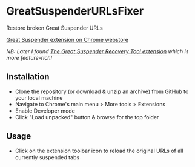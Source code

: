 # GreatSuspenderURLsFixer
Restore broken Great Suspender URLs

[Great Suspender extension on Chrome webstore](https://chrome.google.com/webstore/detail/the-great-suspender-origi/ahmkjjgdligadogjedmnogbpbcpofeeo)

*NB: Later I found [The Great Suspender Recovery Tool extension](https://chrome.google.com/webstore/detail/the-great-suspender-recov/ainlmpkfinfbbgdpimmldfdgpenmclmk*) which is more feature-rich!*

## Installation

- Clone the repository (or download & unzip an archive) from GitHub to your local machine
- Navigate to Chrome's main menu > More tools > Extensions
- Enable Developer mode
- Click "Load unpacked" button & browse for the top folder

## Usage
- Click on the extension toolbar icon to reload the original URLs of all currently suspended tabs

